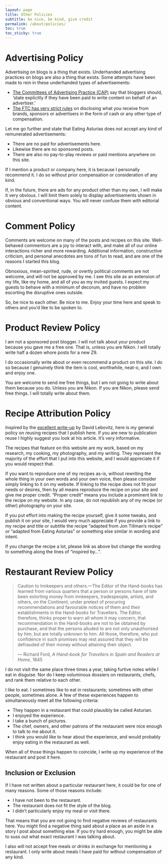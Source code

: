```yaml
---
layout: page
title: Other Policies
subtitle: be nice, be kind, give credit
permalink: /about/policies/
toc: true
toc_sticky: true
---
```

# Advertising Policy
Advertising on blogs is a thing that exists. Underhanded advertising practices on blogs are also a thing that exists. Some attempts have been made to rein in these underhanded types of advertisements:

- [The Committees of Advertising Practice (CAP)](http://www.cap.org.uk/News-reports/Media-Centre/2014/Remit-and-Social-Media.aspx#.U42MtfldVu4) say that bloggers should, ‘state explicitly if they have been paid to write content on behalf of an advertiser.’
- [The FTC has very strict rules](https://ftc.gov/opa/2009/10/endortest.shtm) on disclosing what you receive from brands, sponsors or advertisers in the form of cash or any other type of compensation.

Let me go further and state that Eating Asturias does not accept any kind of remunerated advertisements:

- There are no paid for advertisements here.
- Likewise there are no sponsored posts.
- There are also no pay-to-play reviews or paid mentions anywhere on this site.

If I mention a product or company here, it is because I personally recommend it. I do so without prior compensation or consideration of any kind.

If, in the future, there are ads for any product other than my own, I will make it very obvious. I will limit them solely to display advertisements shown in obvious and conventional ways. You will never confuse them with editorial content.

# Comment Policy
Comments are welcome on many of the posts and recipes on this site. Well-behaved commentors are a joy to interact with, and make all of our online interactions richer and more rewarding. Additional information, constructive criticism, and personal anecdotes are tons of fun to read, and are one of the reasons I started this blog.

Obnoxious, mean-spirited, rude, or overtly political comments are not welcome, and will not be approved by me. I see this site as an extension of my life, like my home, and all of you as my invited guests. I expect my guests to behave with a minimum of decorum, and have no problem escorting the disruptive ones outside.

So, be nice to each other. Be nice to me. Enjoy your time here and speak to others and you’d like to be spoken to. 

# Product Review Policy
I am not a sponsored post blogger. I will not talk about your product because you gave me a free one. That is, unless you are Nikon. I will totally write half a dozen whore posts for a new Z9.

I do occasionally write about or even recommend a product on this site. I do so because I genuinely think the item is cool, worthwhile, neat-o, and I own and enjoy one.

You are welcome to send me free things, but I am not going to write about them because you do. Unless you are Nikon. If you are Nikon, please send free things. I will totally write about them. 

# Recipe Attribution Policy
Inspired by the [excellent write-up](https://www.davidlebovitz.com/recipe-attribution/) by David Lebovitz, here is my general policy on reusing recipes that I publish here. If you are new to publication reuse I highly suggest you look at his article. It’s very informative.

The recipes that feature on this website are my work, based on my research, my cooking, my photography, and my writing. They represent the majority of the effort that I put into this website, and I would appreciate it if you would respect that.

If you want to reproduce one of my recipes as-is, without rewriting the whole thing in your own words and your own voice, then please consider simply linking to it on my website. If linking to the recipe does not fit your needs or desires, then by all means reproduce the recipe on your site and give me proper credit. “Proper credit” means you include a prominent link to the recipe on my website. In any case, do not republish any of my recipe (or other) photography on your site.

If you put effort into making the recipe yourself, give it some tweaks, and publish it on your site, I would very much appreciate if you provide a link to my recipe and title or subtitle the recipe “adapted from Jon Tillman’s recipe” or “adapted from Eating Asturias” or something else similar in wording and intent.

If you change the recipe a lot, please link as above but change the wording to something along the lines of “inspired by…”. 
# Restaurant Review Policy

> Caution to Innkeepers and others.—The Editor of the Hand-books has learned from various quarters that a person or persons have of late been extorting money from innkeepers, tradespeople, artists, and others, on the Continent, under pretext of procuring recommendations and favourable notices of them and their establishments in the Hand-books for Travellers. The Editor, therefore, thinks proper to warn all whom it may concern, that recommendation in the Hand-books are not to be obtained by purchase, and that the persons alluded to are not only unauthorised by him, but are totally unknown to him. All those, therefore, who put confidence in such promises may rest assured that they will be defrauded of their money without attaining their object.
> 
> — Richard Ford, _A Hand-book for Travellers in Spain and Readers at Home_, 1845

I do not visit the same place three times a year, taking furtive notes while I eat in disguise. Nor do I keep voluminous dossiers on restaurants, chefs, and rank them relative to each other.

I like to eat. I sometimes like to eat in restaurants; sometimes with other people, sometimes alone. A few of these experiences happen to simultaneously meet all the following criteria:

- They happen in a restaurant that could plausibly be called Asturian.
- I enjoyed the experience.
- I take a bunch of pictures.
- The chef, owners, and other patrons of the restaurant were nice enough to talk to me about it.
- I think you would like to hear about the experience, and would probably enjoy eating in the restaurant as well.

When all of those things happen to coincide, I write up my experience of the restaurant and post it here.
## Inclusion or Exclusion

If I have not written about a particular restaurant here, it could be for one of many reasons. Some of those reasons include:

- I have not been to the restaurant.
- The restaurant does not fit the style of the blog.
- I didn’t particularly enjoy my meal or visit there.

That means that you are not going to find negative reviews of restaurants here. You might find a negative thing said about a place as an aside in a story I post about something else. If you try hard enough, you might be able to suss out what exact restaurant I was talking about.

I also will not accept free meals or drinks in exchange for mentioning a restaurant. I only write about meals I have paid for without compensation of any kind.
